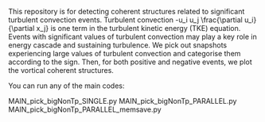 This repository is for detecting coherent structures related to significant turbulent convection events. 
Turbulent convection -u_i u_j \frac{\partial u_i}{\partial x_j} is one term in the turbulent kinetic energy (TKE) equation. 
Events with significant values of turbulent convection may play a key role in energy cascade and sustaining turbulence. 
We pick out snapshots experiencing large values of turbulent convection and categorise them according to the sign. 
Then, for both positive and negative events, we plot the vortical coherent structures. 

You can run any of the main codes:

MAIN_pick_bigNonTp_SINGLE.py
MAIN_pick_bigNonTp_PARALLEL.py
MAIN_pick_bigNonTp_PARALLEL_memsave.py
